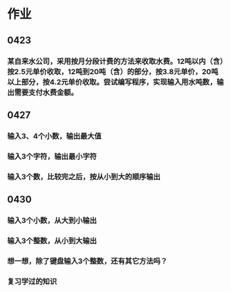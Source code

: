 # 作业
## 0423
### 某自来水公司，采用按月分段计费的方法来收取水费。12吨以内（含）按2.5元单价收取，12吨到20吨（含）的部分，按3.8元单价，20吨以上部分，按4.2元单价收取。尝试编写程序，实现输入用水吨数，输出需要支付水费金额。
## 0427
### 输入3、4个小数，输出最大值
### 输入3个字符，输出最小字符
### 输入3个数，比较完之后，按从小到大的顺序输出
## 0430 
### 输入3个小数，从大到小输出
### 输入3个整数，从小到大输出
### 想一想，除了键盘输入3个整数，还有其它方法吗？
### 复习学过的知识